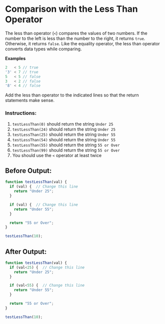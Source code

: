 # Comparison with the Less Than Operator

The less than operator (`<`) compares the values of two numbers. If the number to the left is less than the number to the right, it returns `true`. Otherwise, it returns `false`. Like the equality operator, the less than operator converts data types while comparing.

**Examples**
```javascript
2   < 5 // true
'3' < 7 // true
5   < 5 // false
3   < 2 // false
'8' < 4 // false
```

Add the less than operator to the indicated lines so that the return statements make sense.

### Instructions:
1. `testLessThan(0)` should return the string `Under 25`
2. `testLessThan(24)` should return the string `Under 25`
3. `testLessThan(25)` should return the string `Under 55`
4. `testLessThan(54)` should return the string `Under 55`
5. `testLessThan(55)` should return the string `55 or Over`
6. `testLessThan(99)` should return the string `55 or Over`
7. You should use the `<` operator at least twice

## Before Output:
```javascript
function testLessThan(val) {
  if (val) {  // Change this line
    return "Under 25";
  }

  if (val) {  // Change this line
    return "Under 55";
  }

  return "55 or Over";
}

testLessThan(10);
```

## After Output:
```javascript
function testLessThan(val) {
  if (val<25) {  // Change this line
    return "Under 25";
  }

  if (val<55) {  // Change this line
    return "Under 55";
  }

  return "55 or Over";
}

testLessThan(10);
```